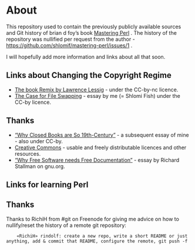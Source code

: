 # About

This repository used to contain the previously publicly available sources and
Git history of brian d foy’s book
[Mastering Perl](http://en.wikipedia.org/wiki/Mastering_Perl) . The history
of the repository was nullified per request from the author -
https://github.com/shlomif/mastering-perl/issues/1 .

I will hopefully add more information and links about all that soon.

## Links about Changing the Copyright Regime

* [The book Remix by Lawrence Lessig](https://en.wikipedia.org/wiki/Remix_%28book%29) - under the CC-by-nc licence.
* [The Case for File Swapping](http://www.shlomifish.org/philosophy/case-for-file-swapping/) - essay by me (= Shlomi Fish) under the CC-by licence.
## Thanks
* [“Why Closed Books are So 19th-Century”](http://www.shlomifish.org/philosophy/philosophy/closed-books-are-so-19th-century/) - a subsequent essay of mine - also under CC-by.
* [Creative Commons](https://creativecommons.org/) - usable and freely distributable licences and other resources.
* [“Why Free Software needs Free Documentation”](https://www.gnu.org/philosophy/free-doc.html) - essay by Richard Stallman on gnu.org.

## Links for learning Perl


## Thanks

Thanks to RichiH from #git on Freenode for giving me advice on how to
nullify/reset the history of a remote git repository:

```
    «RichiH» rindolf: create a new repo, write a short README or just anything, add & commit that README, configure the remote, git push -f
```
